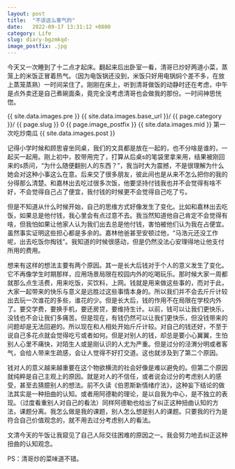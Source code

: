 ```yaml
---
layout: post
title:  "不该这么客气的"
date:   2022-09-17 13:31:12 +0800
category: Life
slug: diary-bgzmkqd-
image_postfix: .jpg
---
```


今天又一次睡到了十二点才起床。翻起来后出卧室一看，清哥已炒好两道小菜，蒸笼上的米饭正冒着热气。（因为电饭锅还没到，米饭只好用电锅焖个差不多，在放上蒸笼蒸熟）一时间呆住了。刚刚在床上，听到清哥做饭的动静时还在考虑，中午是点外卖还是自己煮碗面条，竟完全没考虑清哥也会做我的那份。一时间神思恍惚。

<div>
{{ site.data.images.pre }}
{{ site.data.images.base_url }}/
{{ page.category }}/
{{ page.slug }}
0
{{ page.image_postfix }}
{{ site.data.images.mid }}
第一次吃炒南瓜
{{ site.data.images.post }}
</div>

记得小学时候和顾思睿坐同桌，我们的文具都是放在一起的，也不分啥是谁的，一起买一起用。刚上初中，胶带用完了，打算从后桌s的笔袋里拿来用，结果被刚回来的s质问，“为什么随便翻别人的东西？”，我当时大为震撼，不是很理解为什么她会对这种小事这么在意。后来交了很多朋友，彼此间也是从来不怎么把你的我的分得那么清楚。和嘉林出去吃过很多次饭，他要坚持付钱我也并不会觉得有啥不好，不会觉得自己占了便宜，我付钱的时候更不会觉得自己吃了亏。

但是不知道从什么时候开始，自己的思维方式好像发生了变化。比如和嘉林出去吃饭，如果总是他付钱，我心里会有点过意不去。我当然知道他自己肯定不会觉得有啥，但我怕如果让他家人认为我们出去总是他付钱，害怕被他们认为我在占便宜。虽然事实证明这些担心都是多余的。嘉林他爸甚至安顿过他，“马浩元还没工作呢，出去吃饭你掏钱”。我知道的时候很感动，但是仍然没法心安理得地让他支付所用的费用。

想来有这样的想法主要有两个原因。其一是长大后钱对于个人的意义发生了变化。它不再像学生时期那样，应用场景局限在校园内外的吃喝玩乐。那时候大家一周都就那么点生活费，用来吃饭，买饮料，上网。钱就是用来做这些事的，而对于此，大家一起带来的快乐与意义是远胜过这些事情本身的。所以我们并不会去斤斤计较出去玩一次谁花的多些，谁花的少。但是长大后，钱的作用不在局限在学校内外了。要交学费，要换手机，要还房贷，要维持生计。以前，钱可以让我们更快乐，没钱也不会让我们多痛苦。但是现在，有钱仍然可以让我们更快乐，但没钱带来的问题却是无法回避的。所以现在和人相处开始斤斤计较。对自己的钱还好，不至于说自己多花点就会觉得吃亏或者如何。但是对别人的钱，却总是要小心翼翼，生怕别人心里不痛快，对陌生人或是刚认识的人尤为严重。但是过分的泾渭分明或者客气，会给人带来生疏感，会让人觉得不好打交道。这也就涉及到了第二个原因。

钱对人的意义越来越重要在这个物欲横流的社会好像是难以避免的。但第二个原因就纯粹是自己主观上的原因。就是对人的不信任，或者说会过分的考虑别人的感受，甚至去猜臆别人的想法。前不久读《伯恩斯新情绪疗法》，这种妄下结论的做法其实是一种扭曲的认知。或者用阿德勒的理论，是以自我为中心，是不独立的表现。（过度看重别人对自己的看法）同样阿德勒也给出了纠正这种扭曲认知的方法，课题分离。我怎么做是我的课题，别人怎么想是别人的课题。只要我的行为是符合自己价值观念的，就不用去过分考虑别人的看法。

文清今天的午饭让我窥见了自己人际交往困难的原因之一。我会努力地去纠正这种扭曲的认知观念。

PS：清哥炒的菜味道不错。
